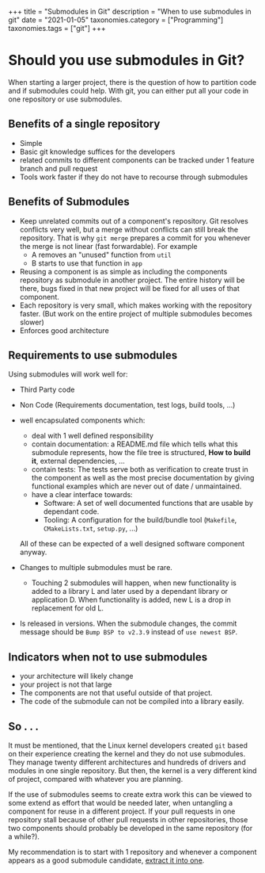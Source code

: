 +++
title               = "Submodules in Git"
description         = "When to use submodules in git"
date                = "2021-01-05"
taxonomies.category = ["Programming"]
taxonomies.tags     = ["git"]
+++

# Should you use submodules in Git?

When starting a larger project, there is the question of how to partition code and if submodules could help.
With git, you can either put all your code in one repository or use submodules.

## Benefits of a single repository

- Simple
- Basic git knowledge suffices for the developers
- related commits to different components can be tracked under 1 feature branch and pull request
- Tools work faster if they do not have to recourse through submodules

## Benefits of Submodules

- Keep unrelated commits out of a component's repository.
    Git resolves conflicts very well, but a merge without conflicts can still break the repository. That is why `git merge` prepares a commit for you whenever the merge is not linear (fast forwardable). For example
  - A removes an "unused" function from `util`
  - B starts to use that function in `app`
- Reusing a component is as simple as including the components repository as submodule in another project. The entire history will be there, bugs fixed in that new project will be fixed for all uses of that component.
- Each repository is very small, which makes working with the repository faster. (But work on the entire project of multiple submodules becomes slower)
- Enforces good architecture

## Requirements to use submodules

Using submodules will work well for:

- Third Party code

- Non Code (Requirements documentation, test logs, build tools, ...)

- well encapsulated components which:

  - deal with 1 well defined responsibility
  - contain documentation: a README.md file which tells what this submodule represents,
    how the file tree is structured, __How to build it__, external dependencies,  ...
  - contain tests: The tests serve both as verification to create trust in the component as well as the most precise documentation by giving functional examples which are never out of date / unmaintained.
  - have a clear interface towards:
    - Software: A set of well documented functions that are usable by dependant code.
    - Tooling: A configuration for the build/bundle tool (`Makefile`, `CMakeLists.txt`, `setup.py`, ...)

  All of these can be expected of a well designed software component anyway.

- Changes to multiple submodules must be rare.

  - Touching 2 submodules will happen, when new functionality is added to a library L and later used by a dependant library or application D. When functionality is added, new L is a drop in replacement for old L.
- Is released in versions. When the submodule changes, the commit message should
  be `Bump BSP to v2.3.9` instead of `use newest BSP`.

## Indicators when not to use submodules

- your architecture will likely change
- your project is not that large
- The components are not that useful outside of that project.
- The code of the submodule can not be compiled into a library easily.

## So . . .

It must be mentioned, that the Linux kernel developers created `git` based on
their experience creating the kernel and they do not use submodules. They manage
twenty different architectures and hundreds of drivers and modules in one
single repository. But then,
the kernel is a very different kind of project, compared with whatever you are
planning.

If the use of submodules seems to create extra work this can be viewed to some
extend as effort that would be needed later, when untangling a component for
reuse in a different project.
If your pull requests in one repository stall because of other pull requests in
other repositories, those two components should probably be developed in the
same repository (for a while?).

My recommendation is to start with 1 repository and whenever a component appears
as a good submodule candidate, [extract it into one](@/git-extract-submodule.md).
